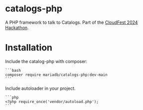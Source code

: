 # catalogs-php
A PHP framework to talk to Catalogs. Part of the [CloudFest 2024 Hackathon](https://hackathon.cloudfest.com/project/integrating-mariadb-catalogs-with-php-platforms/).

# Installation

Include the catalog-php with composer:

    ```bash
    composer require mariadb/catalogs-php:dev-main
    ```

Include autoloader in your project.

    ```php
    <?php require_once('vendor/autoload.php');
    ```

